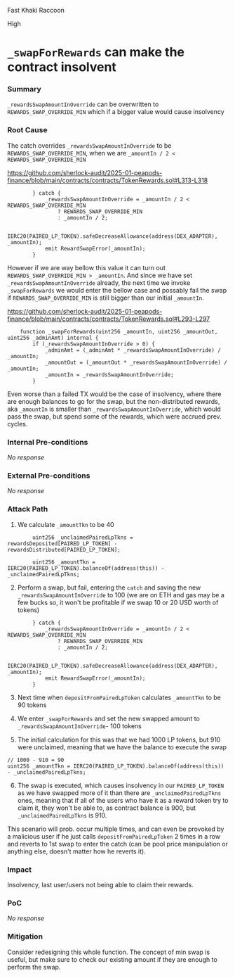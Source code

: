 Fast Khaki Raccoon

High

# `_swapForRewards` can make the contract insolvent

### Summary

`_rewardsSwapAmountInOverride` can be overwritten to `REWARDS_SWAP_OVERRIDE_MIN` which if a bigger value would cause insolvency

### Root Cause

The catch overrides `_rewardsSwapAmountInOverride` to be `REWARDS_SWAP_OVERRIDE_MIN`, when we are `_amountIn / 2 < REWARDS_SWAP_OVERRIDE_MIN `

https://github.com/sherlock-audit/2025-01-peapods-finance/blob/main/contracts/contracts/TokenRewards.sol#L313-L318
```solidity
        } catch {
            _rewardsSwapAmountInOverride = _amountIn / 2 < REWARDS_SWAP_OVERRIDE_MIN 
                ? REWARDS_SWAP_OVERRIDE_MIN 
                : _amountIn / 2;

            IERC20(PAIRED_LP_TOKEN).safeDecreaseAllowance(address(DEX_ADAPTER), _amountIn);
            emit RewardSwapError(_amountIn);
        }
```

However if we are way bellow this value it can turn out `REWARDS_SWAP_OVERRIDE_MIN > _amountIn`. And since we have set `_rewardsSwapAmountInOverride` already, the next time we invoke `_swapForRewards` we would enter the bellow case and possably fail the swap if `REWARDS_SWAP_OVERRIDE_MIN` is still bigger than our initial `_amountIn`. 

https://github.com/sherlock-audit/2025-01-peapods-finance/blob/main/contracts/contracts/TokenRewards.sol#L293-L297
```solidity
    function _swapForRewards(uint256 _amountIn, uint256 _amountOut, uint256 _adminAmt) internal {
        if (_rewardsSwapAmountInOverride > 0) {
            _adminAmt = (_adminAmt * _rewardsSwapAmountInOverride) / _amountIn;
            _amountOut = (_amountOut * _rewardsSwapAmountInOverride) / _amountIn;
            _amountIn = _rewardsSwapAmountInOverride;
        }
```

Even worse than a failed TX would be the case of insolvency, where there are enough balances to go for the swap, but the non-distributed rewards, aka `_amountIn` is smaller than `_rewardsSwapAmountInOverride`, which would pass the swap, but spend some of the rewards, which were accrued prev. cycles.

### Internal Pre-conditions

_No response_

### External Pre-conditions

_No response_

### Attack Path

1. We calculate `_amountTkn` to be 40
```solidity
        uint256 _unclaimedPairedLpTkns = rewardsDeposited[PAIRED_LP_TOKEN] - rewardsDistributed[PAIRED_LP_TOKEN];
        
        uint256 _amountTkn = IERC20(PAIRED_LP_TOKEN).balanceOf(address(this)) - _unclaimedPairedLpTkns;
```

2. Perform a swap, but fail, entering the `catch` and saving the new `_rewardsSwapAmountInOverride` to 100 (we are on ETH and gas may be a few bucks so, it won't be profitable if we swap 10 or 20 USD worth of tokens)

```solidity
        } catch {
            _rewardsSwapAmountInOverride = _amountIn / 2 < REWARDS_SWAP_OVERRIDE_MIN 
                ? REWARDS_SWAP_OVERRIDE_MIN 
                : _amountIn / 2;

            IERC20(PAIRED_LP_TOKEN).safeDecreaseAllowance(address(DEX_ADAPTER), _amountIn);
            emit RewardSwapError(_amountIn);
        }
```

3. Next time when `depositFromPairedLpToken` calculates `_amountTkn` to be 90 tokens
4.  We enter `_swapForRewards` and set the new swapped amount to `_rewardsSwapAmountInOverride`- 100 tokens

5. The initial calculation for this was that we had 1000 LP tokens, but 910 were unclaimed, meaning that we have the balance to execute the swap
```solidity
// 1000 - 910 = 90
uint256 _amountTkn = IERC20(PAIRED_LP_TOKEN).balanceOf(address(this)) - _unclaimedPairedLpTkns;
```
6. The swap is executed, which causes insolvency in our `PAIRED_LP_TOKEN` as we have swapped more of it than there are `_unclaimedPairedLpTkns` ones, meaning that if all of the users who have it as a reward token try to claim it, they won't be able to, as contract balance is 900, but `_unclaimedPairedLpTkns` is 910.

This scenario will prob. occur multiple times, and can even be provoked by a malicious user if he just calls `depositFromPairedLpToken` 2 times in a row and reverts to 1st swap to enter the catch (can be pool price manipulation or anything else, doesn't matter how he reverts it).



### Impact

Insolvency, last user/users not being able to claim their rewards.

### PoC

_No response_

### Mitigation

Consider redesigning this whole function. The concept of min swap is useful, but make sure to check our existing amount if they are enough to perform the swap.